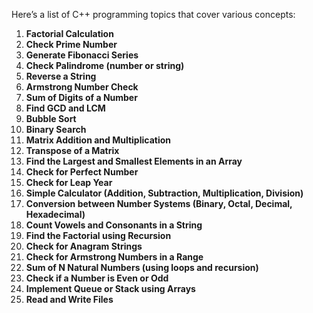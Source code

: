 Here’s a list of C++ programming topics that cover various concepts:  

1. **Factorial Calculation**  
2. **Check Prime Number**  
3. **Generate Fibonacci Series**   
4. **Check Palindrome (number or string)**  
5. **Reverse a String**  
6. **Armstrong Number Check**  
7. **Sum of Digits of a Number**  
8. **Find GCD and LCM**  
9. **Bubble Sort**  
10. **Binary Search**  
11. **Matrix Addition and Multiplication**  
12. **Transpose of a Matrix**  
13. **Find the Largest and Smallest Elements in an Array**  
14. **Check for Perfect Number**  
15. **Check for Leap Year**  
16. **Simple Calculator (Addition, Subtraction, Multiplication, Division)**  
17. **Conversion between Number Systems (Binary, Octal, Decimal, Hexadecimal)**  
18. **Count Vowels and Consonants in a String**  
19. **Find the Factorial using Recursion**  
20. **Check for Anagram Strings**  
21. **Check for Armstrong Numbers in a Range**  
22. **Sum of N Natural Numbers (using loops and recursion)**  
23. **Check if a Number is Even or Odd**  
24. **Implement Queue or Stack using Arrays**  
25. **Read and Write Files**  

